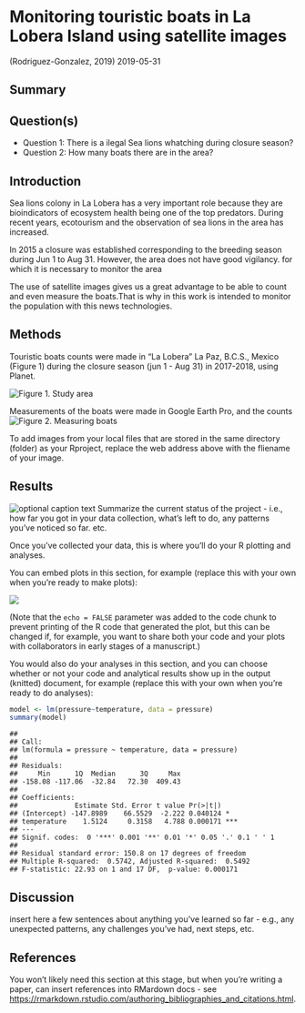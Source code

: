 Monitoring touristic boats in La Lobera Island using satellite images
================
(Rodriguez-Gonzalez, 2019)
2019-05-31

## Summary

## Question(s)

  - Question 1: There is a ilegal Sea lions whatching during closure
    season?
  - Question 2: How many boats there are in the area?

## Introduction

Sea lions colony in La Lobera has a very important role because they are
bioindicators of ecosystem health being one of the top predators. During
recent years, ecotourism and the observation of sea lions in the area
has increased.

In 2015 a closure was established corresponding to the breeding season
during Jun 1 to Aug 31. However, the area does not have good vigilancy.
for which it is necessary to monitor the area

The use of satellite images gives us a great advantage to be able to
count and even measure the boats.That is why in this work is intended to
monitor the population with this news technologies.

## Methods

Touristic boats counts were made in “La Lobera” La Paz, B.C.S., Mexico
(Figure 1) during the closure season (jun 1 - Aug 31) in 2017-2018,
using Planet.

![Figure 1. Study area](l.png)

Measurements of the boats were made in Google Earth Pro, and the counts
![Figure 2. Measuring boats](t.png)

To add images from your local files that are stored in the same
directory (folder) as your Rproject, replace the web address above with
the fliename of your image.

## Results

![optional caption text](r.png) Summarize the current status of the
project - i.e., how far you got in your data collection, what’s left to
do, any patterns you’ve noticed so far. etc.

Once you’ve collected your data, this is where you’ll do your R plotting
and analyses.

You can embed plots in this section, for example (replace this with your
own when you’re ready to make plots):

![](IndependentProject_files/figure-gfm/pressure%20plot-1.png)<!-- -->

(Note that the `echo = FALSE` parameter was added to the code chunk to
prevent printing of the R code that generated the plot, but this can be
changed if, for example, you want to share both your code and your plots
with collaborators in early stages of a manuscript.)

You would also do your analyses in this section, and you can choose
whether or not your code and analytical results show up in the output
(knitted) document, for example (replace this with your own when you’re
ready to do analyses):

``` r
model <- lm(pressure~temperature, data = pressure)
summary(model)
```

    ## 
    ## Call:
    ## lm(formula = pressure ~ temperature, data = pressure)
    ## 
    ## Residuals:
    ##     Min      1Q  Median      3Q     Max 
    ## -158.08 -117.06  -32.84   72.30  409.43 
    ## 
    ## Coefficients:
    ##              Estimate Std. Error t value Pr(>|t|)    
    ## (Intercept) -147.8989    66.5529  -2.222 0.040124 *  
    ## temperature    1.5124     0.3158   4.788 0.000171 ***
    ## ---
    ## Signif. codes:  0 '***' 0.001 '**' 0.01 '*' 0.05 '.' 0.1 ' ' 1
    ## 
    ## Residual standard error: 150.8 on 17 degrees of freedom
    ## Multiple R-squared:  0.5742, Adjusted R-squared:  0.5492 
    ## F-statistic: 22.93 on 1 and 17 DF,  p-value: 0.000171

## Discussion

insert here a few sentences about anything you’ve learned so far - e.g.,
any unexpected patterns, any challenges you’ve had, next steps, etc.

## References

You won’t likely need this section at this stage, but when you’re
writing a paper, can insert references into RMardown docs - see
<https://rmarkdown.rstudio.com/authoring_bibliographies_and_citations.html>.
